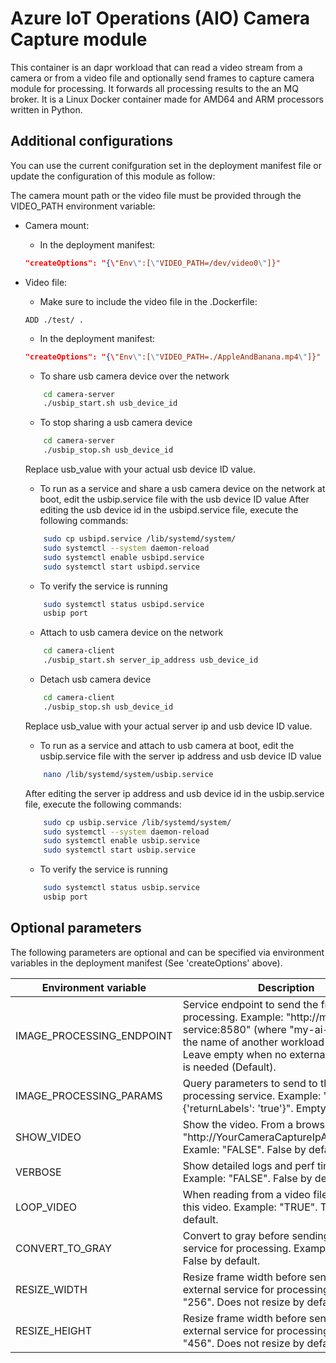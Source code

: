 # Azure IoT Operations (AIO) Camera Capture module

This container is an dapr workload that can read a video stream from a camera or from a video file and optionally send frames to capture camera module for processing. It forwards all processing results to the an MQ broker.
It is a Linux Docker container made for AMD64 and ARM processors written in Python.

## Additional configurations
You can use the current conifguration set in the deployment manifest file or update the configuration of this module as follow:

The camera mount path or the video file must be provided through the VIDEO_PATH environment variable:
- Camera mount:
    - In the deployment manifest:
    ```json
    "createOptions": "{\"Env\":[\"VIDEO_PATH=/dev/video0\"]}"
    ```
- Video file:
    - Make sure to include the video file in the .Dockerfile:
    ```docker
    ADD ./test/ .
    ```
    - In the deployment manifest:
    ```json
    "createOptions": "{\"Env\":[\"VIDEO_PATH=./AppleAndBanana.mp4\"]}"
    ```
    - To share usb camera device over the network
    ```bash
        cd camera-server
        ./usbip_start.sh usb_device_id
    ```    
    - To stop sharing a usb camera device
    ```bash
        cd camera-server
        ./usbip_stop.sh usb_device_id
    ```
    Replace usb_value with your actual usb device ID value.

    - To run as a service and share a usb camera device on the network at boot, edit the usbip.service file with the usb device ID value
    After editing the usb device id in the usbipd.service file, execute the following commands:
    ```bash
        sudo cp usbipd.service /lib/systemd/system/
        sudo systemctl --system daemon-reload
        sudo systemctl enable usbipd.service
        sudo systemctl start usbipd.service
    ```
    - To verify the service is running
    ```bash
        sudo systemctl status usbipd.service   
        usbip port 
    ```

    - Attach to usb camera device on the network
    ```bash
        cd camera-client
        ./usbip_start.sh server_ip_address usb_device_id
    ```    
    - Detach usb camera device
    ```bash
        cd camera-client
        ./usbip_stop.sh usb_device_id
    ```
    Replace usb_value with your actual server ip and usb device ID value.
    
    - To run as a service and attach to usb camera at boot, edit the usbip.service file with the server ip address and usb device ID value
    ```bash
        nano /lib/systemd/system/usbip.service
    ```
    After editing the server ip address and usb device id in the usbip.service file, execute the following commands:
    ```bash
        sudo cp usbip.service /lib/systemd/system/
        sudo systemctl --system daemon-reload
        sudo systemctl enable usbip.service
        sudo systemctl start usbip.service
    ```
    - To verify the service is running
    ```bash
        sudo systemctl status usbip.service   
        usbip port 
    ```
    

## Optional parameters
The following parameters are optional and can be specified via environment variables in the deployment manifest (See 'createOptions' above).

|Environment variable  |Description  |
|---------|---------|
|IMAGE_PROCESSING_ENDPOINT     | Service endpoint to send the frames to for processing. Example: "http://my-ai-service:8580" (where "my-ai-service" is the name of another workload module). Leave empty when no external processing is needed (Default).  |
|IMAGE_PROCESSING_PARAMS     | Query parameters to send to the processing service. Example: "{'returnLabels': 'true'}". Empty by default. |
|SHOW_VIDEO     | Show the video. From a browser, go to "http://YourCameraCaptureIpAdress:5012". Examle: "FALSE". False by default. |
|VERBOSE     |  Show detailed logs and perf timers. Example: "FALSE". False by default.  |
|LOOP_VIDEO     | When reading from a video file, it will loop this video. Example: "TRUE". True by default. |
|CONVERT_TO_GRAY     | Convert to gray before sending to external service for processing. Example: "FALSE". False by default.  |
|RESIZE_WIDTH     | Resize frame width before sending to external service for processing. Example: "256". Does not resize by default (0). |
|RESIZE_HEIGHT     | Resize frame width before sending to external service for processing. Example: "456". Does not resize by default (0). |
